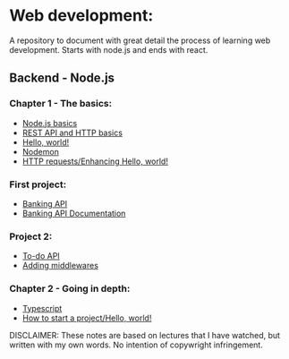 # Web development:
A repository to document with great detail the process of learning web development. Starts with node.js and ends with react.

## Backend - Node.js

### Chapter 1 - The basics:
- [Node.js basics](https://github.com/FabricioBattaglia/web/tree/main/001-node.js)
- [REST API and HTTP basics](https://github.com/FabricioBattaglia/web/tree/main/002-API-rest)
- [Hello, world!](https://github.com/FabricioBattaglia/web/tree/main/003-helloworld)
- [Nodemon](https://github.com/FabricioBattaglia/web/tree/main/004-nodemon)
- [HTTP requests/Enhancing Hello, world!](https://github.com/FabricioBattaglia/web/tree/main/005-enhancing-helloworld)
  
### First project:
- [Banking API](https://github.com/FabricioBattaglia/web/tree/main/006-first-project)
- [Banking API Documentation](https://github.com/FabricioBattaglia/web/blob/main/006-first-project/APIDOC.md)

### Project 2:
- [To-do API](https://github.com/FabricioBattaglia/web/tree/main/007-to-do-API)
- [Adding middlewares](https://github.com/FabricioBattaglia/web/tree/main/008-adding-middlewares)

### Chapter 2 - Going in depth:
- [Typescript](https://github.com/FabricioBattaglia/web/tree/main/009-typescript)
- [How to start a project/Hello, world!](https://github.com/FabricioBattaglia/web/tree/main/010-helloworld-ts)

DISCLAIMER: These notes are based on lectures that I have watched, but written with my own words. No intention of copywright infringement.

